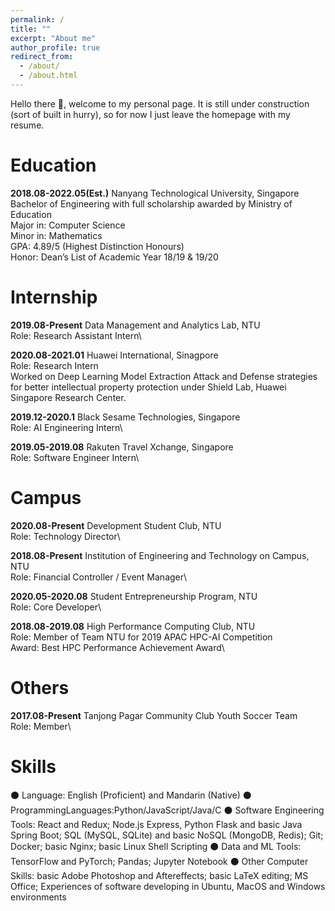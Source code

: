```yaml
---
permalink: /
title: ""
excerpt: "About me"
author_profile: true
redirect_from: 
  - /about/
  - /about.html
---
```


Hello there 👋, welcome to my personal page. It is still under construction (sort of built in hurry), so for now I just leave the homepage with my resume.

Education
======
**2018.08-2022.05(Est.)** Nanyang Technological University, Singapore\
Bachelor of Engineering with full scholarship awarded by Ministry of Education\
Major in: Computer Science\
Minor in: Mathematics\
GPA: 4.89/5 (Highest Distinction Honours)\
Honor: Dean’s List of Academic Year 18/19 & 19/20

Internship
======
**2019.08-Present** Data Management and Analytics Lab, NTU\
Role: Research Assistant Intern\

**2020.08-2021.01** Huawei International, Sinagpore\
Role: Research Intern\
Worked on Deep Learning Model Extraction Attack and Defense strategies for better
intellectual property protection under Shield Lab, Huawei Singapore Research Center.

**2019.12-2020.1** Black Sesame Technologies, Singapore\
Role: AI Engineering Intern\

**2019.05-2019.08** Rakuten Travel Xchange, Singapore\
Role: Software Engineer Intern\

Campus
======
**2020.08-Present** Development Student Club, NTU\
Role: Technology Director\

**2018.08-Present** Institution of Engineering and Technology on Campus, NTU\
Role: Financial Controller / Event Manager\

**2020.05-2020.08** Student Entrepreneurship Program, NTU\
Role: Core Developer\

**2018.08-2019.08** High Performance Computing Club, NTU\
Role: Member of Team NTU for 2019 APAC HPC-AI Competition\
Award: Best HPC Performance Achievement Award\

Others
======
**2017.08-Present** Tanjong Pagar Community Club Youth Soccer Team\
Role: Member\

Skills
======
⚫ Language: English (Proficient) and Mandarin (Native)
⚫ ProgrammingLanguages:Python/JavaScript/Java/C
⚫ Software Engineering Tools: React and Redux; Node.js Express, Python Flask and basic Java Spring
Boot; SQL (MySQL, SQLite) and basic NoSQL (MongoDB, Redis); Git; Docker; basic Nginx; basic
Linux Shell Scripting
⚫ Data and ML Tools: TensorFlow and PyTorch; Pandas; Jupyter Notebook
⚫ Other Computer Skills: basic Adobe Photoshop and Aftereffects; basic LaTeX editing; MS Office;
Experiences of software developing in Ubuntu, MacOS and Windows environments